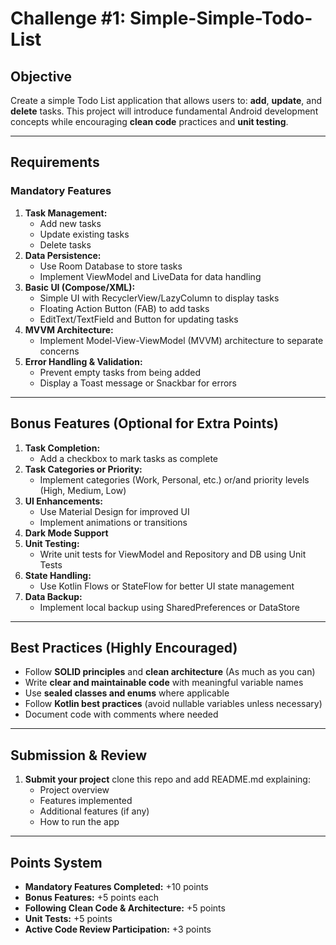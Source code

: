 # Challenge #1: Simple-Simple-Todo-List

## **Objective**
Create a simple Todo List application that allows users to:
 **add**, **update**, and **delete** tasks.
 This project will introduce fundamental Android development concepts while encouraging **clean code** practices and **unit testing**.

---

## **Requirements**
### **Mandatory Features**
1. **Task Management:**
   - Add new tasks
   - Update existing tasks
   - Delete tasks
2. **Data Persistence:**
   - Use Room Database to store tasks
   - Implement ViewModel and LiveData for data handling
3. **Basic UI (Compose/XML):**
   - Simple UI with RecyclerView/LazyColumn to display tasks
   - Floating Action Button (FAB) to add tasks
   - EditText/TextField and Button for updating tasks
4. **MVVM Architecture:**
   - Implement Model-View-ViewModel (MVVM) architecture to separate concerns
5. **Error Handling & Validation:**
   - Prevent empty tasks from being added
   - Display a Toast message or Snackbar for errors

---

## **Bonus Features (Optional for Extra Points)**
1. **Task Completion:**
   - Add a checkbox to mark tasks as complete
2. **Task Categories or Priority:**
   - Implement categories (Work, Personal, etc.) or/and priority levels (High, Medium, Low)
3. **UI Enhancements:**
   - Use Material Design for improved UI
   - Implement animations or transitions
4. **Dark Mode Support**
5. **Unit Testing:**
   - Write unit tests for ViewModel and Repository and DB using Unit Tests
6. **State Handling:**
   - Use Kotlin Flows or StateFlow for better UI state management
7. **Data Backup:**
   - Implement local backup using SharedPreferences or DataStore

---

## **Best Practices (Highly Encouraged)**
- Follow **SOLID principles** and **clean architecture** (As much as you can)
- Write **clear and maintainable code** with meaningful variable names
- Use **sealed classes and enums** where applicable
- Follow **Kotlin best practices** (avoid nullable variables unless necessary)
- Document code with comments where needed

---

## **Submission & Review**
1. **Submit your project** clone this repo and add README.md explaining:
   - Project overview
   - Features implemented
   - Additional features (if any)
   - How to run the app

---

## **Points System**
- **Mandatory Features Completed:** +10 points
- **Bonus Features:** +5 points each
- **Following Clean Code & Architecture:** +5 points
- **Unit Tests:** +5 points
- **Active Code Review Participation:** +3 points
